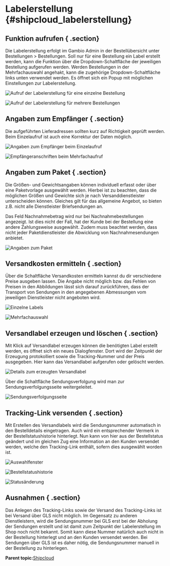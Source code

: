 # Labelerstellung {#shipcloud_labelerstellung}

## Funktion aufrufen { .section}

Die Labelerstellung erfolgt im Gambio Admin in der Bestellübersicht unter Bestellungen \> Bestellungen. Soll nur für eine Bestellung ein Label erstellt werden, kann die Funktion über die Dropdown-Schaltfläche der jeweiligen Bestellung aufgerufen werden. Werden Bestellungen in der Mehrfachauswahl angehakt, kann die zugehörige Dropdown-Schaltfläche links unten verwendet werden. Es öffnet sich ein Popup mit möglichen Einstellungen zur Labelerstellung.

![](Bilder/BestellungenDropdownShipcloudSingle_.png "Aufruf der Labelerstellung für eine einzelne Bestellung")

![](Bilder/BestellungenDropdownShipcloudMulti_.png "Aufruf der Labelerstellung für mehrere Bestellungen")

## Angaben zum Empfänger { .section}

Die aufgeführten Lieferadressen sollten kurz auf Richtigkeit geprüft werden. Beim Einzelaufruf ist auch eine Korrektur der Daten möglich.

![](Bilder/shipcloud/shipcloud_Auswahl_004.png "Angaben zum Empfänger beim Einzelaufruf")

![](Bilder/shipcloud/shipcloud_Auswahl_005.png "Empfängeranschriften beim Mehrfachaufruf")

## Angaben zum Paket { .section}

Die Größen- und Gewichtsangaben können individuell erfasst oder über eine Paketvorlage ausgewählt werden. Hierbei ist zu beachten, dass die möglichen Größen und Gewichte sich je nach Versanddienstleister unterscheiden können. Gleiches gilt für das allgemeine Angebot, so bieten z.B. nicht alle Dienstleister Briefsendungen an.

Das Feld Nachnahmebetrag wird nur bei Nachnahmebestellungen angezeigt. Ist dies nicht der Fall, hat der Kunde bei der Bestellung eine andere Zahlungsweise ausgewählt. Zudem muss beachtet werden, dass nicht jeder Paketdienstleister die Abwicklung von Nachnahmesendungen anbietet.

![](Bilder/shipcloud/SCnachnahme.png "Angaben zum Paket")

## Versandkosten ermitteln { .section}

Über die Schaltfläche Versandkosten ermitteln kannst du dir verschiedene Preise ausgeben lassen. Die Angabe nicht möglich bzw. das Fehlen von Preisen in den Abbildungen lässt sich darauf zurückführen, dass der Transport von Sendungen in den angegebenen Abmessungen vom jeweiligen Dienstleister nicht angeboten wird.

![](Bilder/shipcloud/shipcloud_kosten_3.png "Einzelne Labels")

![](Bilder/shipcloud/shipcloud_Auswahl_010.png "Mehrfachauswahl")

## Versandlabel erzeugen und löschen { .section}

Mit Klick auf Versandlabel erzeugen können die benötigten Label erstellt werden, es öffnet sich ein neues Dialogfenster. Dort wird der Zeitpunkt der Erzeugung protokolliert sowie die Tracking-Nummer und der Preis ausgegeben. Hier kann das Versandlabel aufgerufen oder gelöscht werden.

![](Bilder/shipcloud/shipcloud_Auswahl_003.png "Details zum erzeugten Versandlabel")

Über die Schaltfläche Sendungsverfolgung wird man zur Sendungsverfolgungsseite weitergeleitet.

![](Bilder/shipcloud/shipcloud_tracking_4.png "Sendungsverfolgungsseite")

## Tracking-Link versenden { .section}

Mit Erstellen des Versandlabels wird die Sendungsnummer automatisch in den Bestelldetails eingetragen. Auch wird ein entsprechender Vermerk in der Bestellstatushistorie hinterlegt. Nun kann von hier aus der Bestellstatus geändert und im gleichen Zug eine Information an den Kunden versendet werden, welche den Tracking-Link enthält, sofern dies ausgewählt worden ist.

![](Bilder/shipcloud/shipcloud_Auswahl_008.png "Auswahlfenster")

![](Bilder/shipcloud/20190702_005.png "Bestellstatushistorie")

![](Bilder/shipcloud/shipcloud_Auswahl_009.png "Statusänderung")

## Ausnahmen { .section}

Das Anlegen des Tracking-Links sowie der Versand des Tracking-Links ist bei Versand über GLS nicht möglich. Im Gegensatz zu anderen Dienstleistern, wird die Sendungsnummer bei GLS erst bei der Abholung der Sendungen erstellt und ist damit zum Zeitpunkt der Labelerstellung im Shop noch nicht bekannt. Somit kann diese Nummer natürlich auch nicht in der Bestellung hinterlegt und an den Kunden versendet werden. Bei Sendungen über GLS ist es daher nötig, die Sendungsnummer manuell in der Bestellung zu hinterlegen.

**Parent topic:**[Shipcloud](7_4_6_Shipcloud.md)

